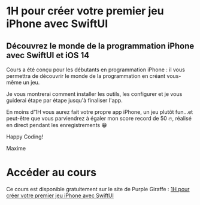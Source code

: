 # 1H pour créer votre premier jeu iPhone avec SwiftUI

## Découvrez le monde de la programmation iPhone avec SwiftUI et iOS 14

Cours a été conçu pour les débutants en programmation iPhone : il vous permettra de découvrir le monde de la programmation en créant vous-même un jeu.

Je vous montrerai comment installer les outils, les configurer et je vous guiderai étape par étape jusqu'à finaliser l'app.

En moins d'1H vous aurez fait votre propre app iPhone, un jeu plutôt fun...et peut-être que vous parviendrez à égaler mon score record de 50 🔥, réalisé en direct pendant les enregistrements 😁

Happy Coding!

Maxime

# Accéder au cours

Ce cours est disponible gratuitement sur le site de Purple Giraffe : [1H pour créer votre premier jeu iPhone avec SwiftUI](https://www.purplegiraffe.fr/p/1h-pour-creer-une-app-swiftui-ios14)



